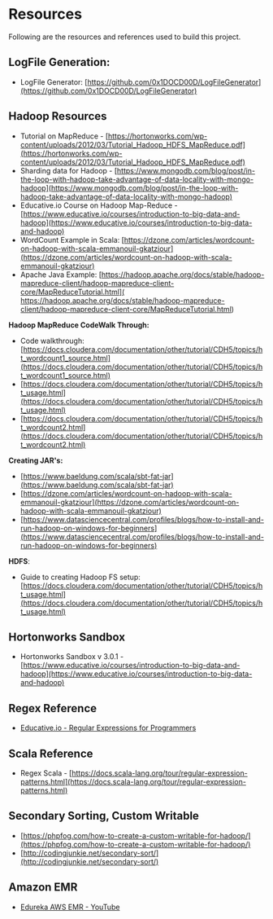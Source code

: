 # Resources

Following are the resources and references used to build this project.
## LogFile Generation:
- LogFile Generator: [https://github.com/0x1DOCD00D/LogFileGenerator](https://github.com/0x1DOCD00D/LogFileGenerator)

## Hadoop Resources
- Tutorial on MapReduce - [https://hortonworks.com/wp-content/uploads/2012/03/Tutorial_Hadoop_HDFS_MapReduce.pdf](https://hortonworks.com/wp-content/uploads/2012/03/Tutorial_Hadoop_HDFS_MapReduce.pdf)
- Sharding data for Hadoop - [https://www.mongodb.com/blog/post/in-the-loop-with-hadoop-take-advantage-of-data-locality-with-mongo-hadoop](https://www.mongodb.com/blog/post/in-the-loop-with-hadoop-take-advantage-of-data-locality-with-mongo-hadoop)
- Educative.io Course on Hadoop Map-Reduce - [https://www.educative.io/courses/introduction-to-big-data-and-hadoop](https://www.educative.io/courses/introduction-to-big-data-and-hadoop)
- WordCount Example in Scala: [https://dzone.com/articles/wordcount-on-hadoop-with-scala-emmanouil-gkatziour](https://dzone.com/articles/wordcount-on-hadoop-with-scala-emmanouil-gkatziour)
- Apache Java Example: [https://hadoop.apache.org/docs/stable/hadoop-mapreduce-client/hadoop-mapreduce-client-core/MapReduceTutorial.html]( https://hadoop.apache.org/docs/stable/hadoop-mapreduce-client/hadoop-mapreduce-client-core/MapReduceTutorial.html)

**Hadoop MapReduce CodeWalk Through:**
- Code walkthrough: [https://docs.cloudera.com/documentation/other/tutorial/CDH5/topics/ht_wordcount1_source.html](https://docs.cloudera.com/documentation/other/tutorial/CDH5/topics/ht_wordcount1_source.html)
- [https://docs.cloudera.com/documentation/other/tutorial/CDH5/topics/ht_usage.html](https://docs.cloudera.com/documentation/other/tutorial/CDH5/topics/ht_usage.html)
- [https://docs.cloudera.com/documentation/other/tutorial/CDH5/topics/ht_wordcount2.html](https://docs.cloudera.com/documentation/other/tutorial/CDH5/topics/ht_wordcount2.html)

**Creating JAR's:**

- [https://www.baeldung.com/scala/sbt-fat-jar](https://www.baeldung.com/scala/sbt-fat-jar)
- [https://dzone.com/articles/wordcount-on-hadoop-with-scala-emmanouil-gkatziour](https://dzone.com/articles/wordcount-on-hadoop-with-scala-emmanouil-gkatziour)
- [https://www.datasciencecentral.com/profiles/blogs/how-to-install-and-run-hadoop-on-windows-for-beginners](https://www.datasciencecentral.com/profiles/blogs/how-to-install-and-run-hadoop-on-windows-for-beginners)

**HDFS**:

- Guide to creating Hadoop FS setup: [https://docs.cloudera.com/documentation/other/tutorial/CDH5/topics/ht_usage.html](https://docs.cloudera.com/documentation/other/tutorial/CDH5/topics/ht_usage.html)

## Hortonworks Sandbox

- Hortonworks Sandbox v 3.0.1 - [https://www.educative.io/courses/introduction-to-big-data-and-hadoop](https://www.educative.io/courses/introduction-to-big-data-and-hadoop)

## Regex Reference
- [Educative.io - Regular Expressions for Programmers](https://www.educative.io/courses/regular-expressions-programmers)
## Scala Reference
- Regex Scala - [https://docs.scala-lang.org/tour/regular-expression-patterns.html](https://docs.scala-lang.org/tour/regular-expression-patterns.html)

## Secondary Sorting, Custom Writable
- [https://phpfog.com/how-to-create-a-custom-writable-for-hadoop/](https://phpfog.com/how-to-create-a-custom-writable-for-hadoop/)
- [http://codingjunkie.net/secondary-sort/](http://codingjunkie.net/secondary-sort/)

## Amazon EMR
- [Edureka AWS EMR - YouTube](https://youtu.be/f2TWFuo4_v8)